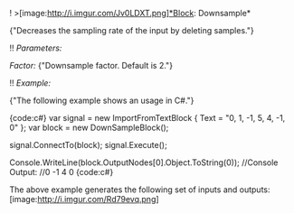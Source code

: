! >[image:http://i.imgur.com/Jv0LDXT.png]*Block: Downsample*

{"Decreases the sampling rate of the input by deleting samples."}

!! *Parameters:*

*Factor:* {"Downsample factor. Default is 2."}

!! *Example:*

{"The following example shows an usage in C#."}

{code:c#}
var signal = new ImportFromTextBlock { Text = "0, 1, -1, 5, 4, -1, 0" };
var block = new DownSampleBlock();

signal.ConnectTo(block);
signal.Execute();

Console.WriteLine(block.OutputNodes[0].Object.ToString(0));
//Console Output:
//0 -1 4 0
{code:c#}

The above example generates the following set of inputs and outputs:
[image:http://i.imgur.com/Rd79evq.png]

